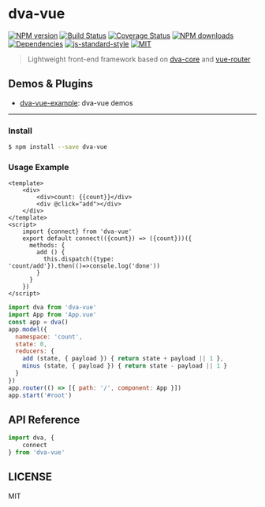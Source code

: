 # dva-vue

[![NPM version](https://img.shields.io/npm/v/dva-vue.svg?style=flat)](https://npmjs.org/package/dva-vue)
[![Build Status](https://img.shields.io/travis/jetsly/dva-vue.svg?style=flat)](https://travis-ci.org/jetsly/dva-vue)
[![Coverage Status](https://img.shields.io/coveralls/jetsly/dva-vue.svg?style=flat)](https://coveralls.io/r/jetsly/dva-vue)
[![NPM downloads](http://img.shields.io/npm/dm/dva-vue.svg?style=flat)](https://npmjs.org/package/dva-vue)
[![Dependencies](https://david-dm.org/jetsly/dva-vue/status.svg)](https://david-dm.org/jetsly/dva-vue)
[![js-standard-style](https://img.shields.io/badge/code%20style-standard-brightgreen.svg)](http://standardjs.com)
[![MIT](https://img.shields.io/dub/l/vibe-d.svg?style=flat-square)](http://opensource.org/licenses/MIT)

> Lightweight front-end framework based on [dva-core](https://github.com/dvajs/dva/tree/master/packages/dva-core) and [vue-router](https://github.com/vuejs/vue-router)

## Demos & Plugins

- [dva-vue-example](https://github.com/Jetsly/dva-vue/tree/master/packages/dva-vue-example): dva-vue demos

---

### Install

```bash
$ npm install --save dva-vue
```

### Usage Example

```App.vue
<template>
    <div>
        <div>count: {{count}}</div>
        <div @click="add"></div>
    </div>
</template>
<script>
    import {connect} from 'dva-vue'
    export default connect(({count}) => ({count}))({
      methods: {
        add () {
          this.dispatch({type: 'count/add'}).then(()=>console.log('done'))
        }
      }
    })
</script>
```
```javascript
import dva from 'dva-vue'
import App from 'App.vue'
const app = dva()
app.model({
  namespace: 'count',
  state: 0,
  reducers: {
    add (state, { payload }) { return state + payload || 1 },
    minus (state, { payload }) { return state - payload || 1 }
  }
})
app.router(() => [{ path: '/', component: App }])
app.start('#root')
```

## API Reference

```javascript
import dva, { 
    connect 
} from 'dva-vue'
```


## LICENSE

MIT